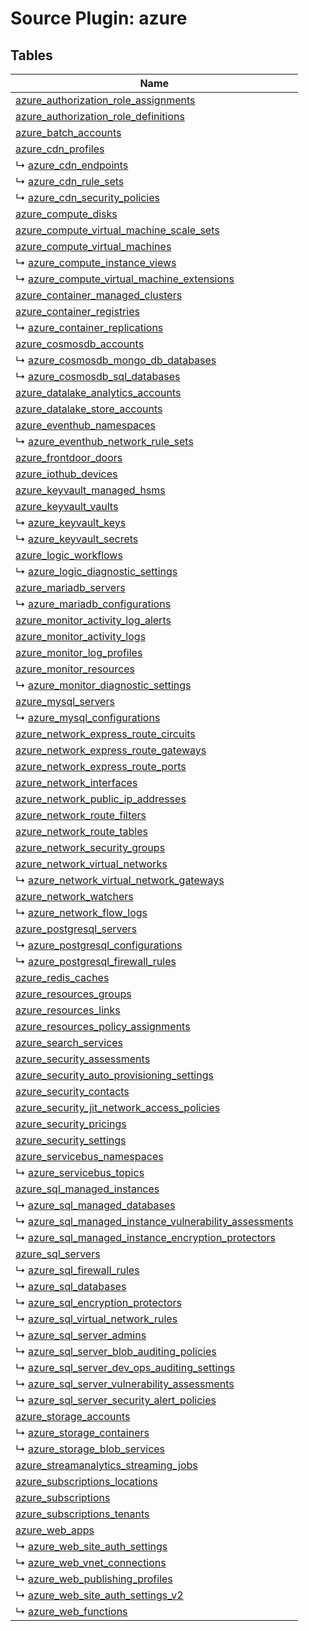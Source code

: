 # Source Plugin: azure
## Tables
| Name          |
| ------------- |
| [azure_authorization_role_assignments](azure_authorization_role_assignments.md) |
| [azure_authorization_role_definitions](azure_authorization_role_definitions.md) |
| [azure_batch_accounts](azure_batch_accounts.md) |
| [azure_cdn_profiles](azure_cdn_profiles.md) |
| ↳ [azure_cdn_endpoints](azure_cdn_endpoints.md) |
| ↳ [azure_cdn_rule_sets](azure_cdn_rule_sets.md) |
| ↳ [azure_cdn_security_policies](azure_cdn_security_policies.md) |
| [azure_compute_disks](azure_compute_disks.md) |
| [azure_compute_virtual_machine_scale_sets](azure_compute_virtual_machine_scale_sets.md) |
| [azure_compute_virtual_machines](azure_compute_virtual_machines.md) |
| ↳ [azure_compute_instance_views](azure_compute_instance_views.md) |
| ↳ [azure_compute_virtual_machine_extensions](azure_compute_virtual_machine_extensions.md) |
| [azure_container_managed_clusters](azure_container_managed_clusters.md) |
| [azure_container_registries](azure_container_registries.md) |
| ↳ [azure_container_replications](azure_container_replications.md) |
| [azure_cosmosdb_accounts](azure_cosmosdb_accounts.md) |
| ↳ [azure_cosmosdb_mongo_db_databases](azure_cosmosdb_mongo_db_databases.md) |
| ↳ [azure_cosmosdb_sql_databases](azure_cosmosdb_sql_databases.md) |
| [azure_datalake_analytics_accounts](azure_datalake_analytics_accounts.md) |
| [azure_datalake_store_accounts](azure_datalake_store_accounts.md) |
| [azure_eventhub_namespaces](azure_eventhub_namespaces.md) |
| ↳ [azure_eventhub_network_rule_sets](azure_eventhub_network_rule_sets.md) |
| [azure_frontdoor_doors](azure_frontdoor_doors.md) |
| [azure_iothub_devices](azure_iothub_devices.md) |
| [azure_keyvault_managed_hsms](azure_keyvault_managed_hsms.md) |
| [azure_keyvault_vaults](azure_keyvault_vaults.md) |
| ↳ [azure_keyvault_keys](azure_keyvault_keys.md) |
| ↳ [azure_keyvault_secrets](azure_keyvault_secrets.md) |
| [azure_logic_workflows](azure_logic_workflows.md) |
| ↳ [azure_logic_diagnostic_settings](azure_logic_diagnostic_settings.md) |
| [azure_mariadb_servers](azure_mariadb_servers.md) |
| ↳ [azure_mariadb_configurations](azure_mariadb_configurations.md) |
| [azure_monitor_activity_log_alerts](azure_monitor_activity_log_alerts.md) |
| [azure_monitor_activity_logs](azure_monitor_activity_logs.md) |
| [azure_monitor_log_profiles](azure_monitor_log_profiles.md) |
| [azure_monitor_resources](azure_monitor_resources.md) |
| ↳ [azure_monitor_diagnostic_settings](azure_monitor_diagnostic_settings.md) |
| [azure_mysql_servers](azure_mysql_servers.md) |
| ↳ [azure_mysql_configurations](azure_mysql_configurations.md) |
| [azure_network_express_route_circuits](azure_network_express_route_circuits.md) |
| [azure_network_express_route_gateways](azure_network_express_route_gateways.md) |
| [azure_network_express_route_ports](azure_network_express_route_ports.md) |
| [azure_network_interfaces](azure_network_interfaces.md) |
| [azure_network_public_ip_addresses](azure_network_public_ip_addresses.md) |
| [azure_network_route_filters](azure_network_route_filters.md) |
| [azure_network_route_tables](azure_network_route_tables.md) |
| [azure_network_security_groups](azure_network_security_groups.md) |
| [azure_network_virtual_networks](azure_network_virtual_networks.md) |
| ↳ [azure_network_virtual_network_gateways](azure_network_virtual_network_gateways.md) |
| [azure_network_watchers](azure_network_watchers.md) |
| ↳ [azure_network_flow_logs](azure_network_flow_logs.md) |
| [azure_postgresql_servers](azure_postgresql_servers.md) |
| ↳ [azure_postgresql_configurations](azure_postgresql_configurations.md) |
| ↳ [azure_postgresql_firewall_rules](azure_postgresql_firewall_rules.md) |
| [azure_redis_caches](azure_redis_caches.md) |
| [azure_resources_groups](azure_resources_groups.md) |
| [azure_resources_links](azure_resources_links.md) |
| [azure_resources_policy_assignments](azure_resources_policy_assignments.md) |
| [azure_search_services](azure_search_services.md) |
| [azure_security_assessments](azure_security_assessments.md) |
| [azure_security_auto_provisioning_settings](azure_security_auto_provisioning_settings.md) |
| [azure_security_contacts](azure_security_contacts.md) |
| [azure_security_jit_network_access_policies](azure_security_jit_network_access_policies.md) |
| [azure_security_pricings](azure_security_pricings.md) |
| [azure_security_settings](azure_security_settings.md) |
| [azure_servicebus_namespaces](azure_servicebus_namespaces.md) |
| ↳ [azure_servicebus_topics](azure_servicebus_topics.md) |
| [azure_sql_managed_instances](azure_sql_managed_instances.md) |
| ↳ [azure_sql_managed_databases](azure_sql_managed_databases.md) |
| ↳ [azure_sql_managed_instance_vulnerability_assessments](azure_sql_managed_instance_vulnerability_assessments.md) |
| ↳ [azure_sql_managed_instance_encryption_protectors](azure_sql_managed_instance_encryption_protectors.md) |
| [azure_sql_servers](azure_sql_servers.md) |
| ↳ [azure_sql_firewall_rules](azure_sql_firewall_rules.md) |
| ↳ [azure_sql_databases](azure_sql_databases.md) |
| ↳ [azure_sql_encryption_protectors](azure_sql_encryption_protectors.md) |
| ↳ [azure_sql_virtual_network_rules](azure_sql_virtual_network_rules.md) |
| ↳ [azure_sql_server_admins](azure_sql_server_admins.md) |
| ↳ [azure_sql_server_blob_auditing_policies](azure_sql_server_blob_auditing_policies.md) |
| ↳ [azure_sql_server_dev_ops_auditing_settings](azure_sql_server_dev_ops_auditing_settings.md) |
| ↳ [azure_sql_server_vulnerability_assessments](azure_sql_server_vulnerability_assessments.md) |
| ↳ [azure_sql_server_security_alert_policies](azure_sql_server_security_alert_policies.md) |
| [azure_storage_accounts](azure_storage_accounts.md) |
| ↳ [azure_storage_containers](azure_storage_containers.md) |
| ↳ [azure_storage_blob_services](azure_storage_blob_services.md) |
| [azure_streamanalytics_streaming_jobs](azure_streamanalytics_streaming_jobs.md) |
| [azure_subscriptions_locations](azure_subscriptions_locations.md) |
| [azure_subscriptions](azure_subscriptions.md) |
| [azure_subscriptions_tenants](azure_subscriptions_tenants.md) |
| [azure_web_apps](azure_web_apps.md) |
| ↳ [azure_web_site_auth_settings](azure_web_site_auth_settings.md) |
| ↳ [azure_web_vnet_connections](azure_web_vnet_connections.md) |
| ↳ [azure_web_publishing_profiles](azure_web_publishing_profiles.md) |
| ↳ [azure_web_site_auth_settings_v2](azure_web_site_auth_settings_v2.md) |
| ↳ [azure_web_functions](azure_web_functions.md) |